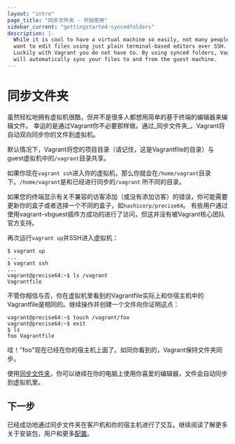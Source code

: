 ```yaml
---
layout: "intro"
page_title: "同步文件夹 - 开始使用"
sidebar_current: "gettingstarted-syncedfolders"
description: |-
  While it is cool to have a virtual machine so easily, not many people
  want to edit files using just plain terminal-based editors over SSH.
  Luckily with Vagrant you do not have to. By using synced folders, Vagrant
  will automatically sync your files to and from the guest machine.
---
```


# 同步文件夹

虽然轻松地拥有虚拟机很酷，但并不是很多人都想用简单的基于终端的编辑器来编辑文件。
幸运的是通过Vagrant你不必要那样做。通过_同步文件夹_，Vagrant将自动双向同步你的文件到虚拟机。

默认情况下，Vagrant将您的项目目录（请记住，这是Vagrantfile的目录）与guest虚拟机中的`/vagrant`目录共享。

如果你现在`vagrant ssh`进入你的虚拟机，那么你就会在`/home/vagrant`目录下。`/home/vagrant`是和已经进行同步的`/vagrant` 所不同的目录。

如果您的终端显示有关不兼容的访客添加（或没有添加访客）的错误，你可能需要更新你的盒子或者选择一个不同的盒子，如`hashicorp/precise64`。
有些用户通过使用vagrant-vbguest插件方成功的进行了访问，但这并没有被Vagrant核心团队官方支持。

再次运行`vagrant up`并SSH进入虚拟机：

```
$ vagrant up
...
$ vagrant ssh
...
vagrant@precise64:~$ ls /vagrant
Vagrantfile
```
不管你相信与否，你在虚拟机里看到的Vagrantfile实际上和你宿主机中的Vagrantfile是相同的。继续操作并创建一个文件向你证明这点：

```
vagrant@precise64:~$ touch /vagrant/foo
vagrant@precise64:~$ exit
$ ls
foo Vagrantfile
```

哇！"foo"现在已经在你的宿主机上面了。如同你看到的，Vagrant保持文件夹同步。

使用[同步文件夹](/docs/synced-folders/)，你可以继续在你的电脑上使用你喜爱的编辑器，文件会自动同步到虚拟机里。

## 下一步

已经成功地通过同步文件夹在客户机和你的宿主机进行了交互。继续阅读了解更多关于安装包，用户和更多[配置](/intro/getting-started/provisioning.html)。
